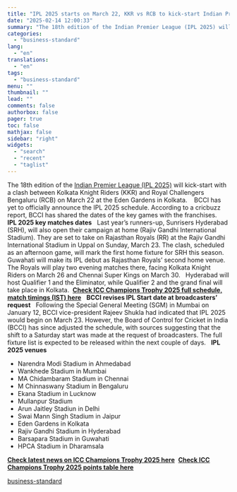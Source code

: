 ```yaml
---
title: "IPL 2025 starts on March 22, KKR vs RCB to kick-start Indian Premier League"
date: "2025-02-14 12:00:33"
summary: "The 18th edition of the Indian Premier League (IPL 2025) will kick-start with a clash between Kolkata Knight Riders (KKR) and Royal Challengers Bengaluru (RCB) on March 22 at the Eden Gardens in Kolkata. BCCI has yet to officially announce the IPL 2025 schedule. According to a cricbuzz report, BCCI..."
categories:
  - "business-standard"
lang:
  - "en"
translations:
  - "en"
tags:
  - "business-standard"
menu: ""
thumbnail: ""
lead: ""
comments: false
authorbox: false
pager: true
toc: false
mathjax: false
sidebar: "right"
widgets:
  - "search"
  - "recent"
  - "taglist"
---
```


The 18th edition of the [Indian Premier League (IPL 2025)](https://www.business-standard.com/cricket/ipl) will kick-start with a clash between Kolkata Knight Riders (KKR) and Royal Challengers Bengaluru (RCB) on March 22 at the Eden Gardens in Kolkata. 
 
BCCI has yet to officially announce the IPL 2025 schedule. According to a cricbuzz report, BCCI has shared the dates of the key games with the franchises.
 
**IPL 2025 key matches dates**
 
Last year’s runners-up, Sunrisers Hyderabad (SRH), will also open their campaign at home (Rajiv Gandhi International Stadium). They are set to take on Rajasthan Royals (RR) at the Rajiv Gandhi International Stadium in Uppal on Sunday, March 23. The clash, scheduled as an afternoon game, will mark the first home fixture for SRH this season. 
 
Guwahati will make its IPL debut as Rajasthan Royals’ second home venue. The Royals will play two evening matches there, facing Kolkata Knight Riders on March 26 and Chennai Super Kings on March 30.
 
Hyderabad will host Qualifier 1 and the Eliminator, while Qualifier 2 and the grand final will take place in Kolkata.  [**Check ICC Champions Trophy 2025 full schedule, match timings (IST) here**](https://www.business-standard.com/cricket/champions-trophy/schedule)
 
**BCCI revises IPL Start date at broadcasters’ request**
 
Following the Special General Meeting (SGM) in Mumbai on January 12, BCCI vice-president Rajeev Shukla had indicated that IPL 2025 would begin on March 23. However, the Board of Control for Cricket in India (BCCI) has since adjusted the schedule, with sources suggesting that the shift to a Saturday start was made at the request of broadcasters. The full fixture list is expected to be released within the next couple of days.
 
**IPL 2025 venues**

* Narendra Modi Stadium in Ahmedabad
* Wankhede Stadium in Mumbai
* MA Chidambaram Stadium in Chennai
* M Chinnaswany Stadium in Bengaluru
* Ekana Stadium in Lucknow
* Mullanpur Stadium
* Arun Jaitley Stadiun in Delhi
* Swai Mann Singh Stadium in Jaipur
* Eden Gardens in Kolkata
* Rajiv Gandhi Stadium in Hyderabad
* Barsapara Stadium in Guwahati
* HPCA Stadium in Dharamsala

[**Check latest news on ICC Champions Trophy 2025 here**](https://www.business-standard.com/cricket/champions-trophy)  [**Check ICC Champions Trophy 2025 points table here**](https://www.business-standard.com/cricket/champions-trophy/points-table)

[business-standard](https://www.business-standard.com/cricket/ipl/ipl-2025-starts-on-march-22-kkr-vs-rcb-to-kick-start-indian-premier-league-125021400393_1.html)
